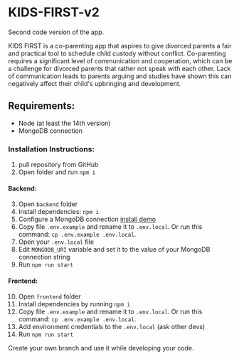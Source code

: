 # KIDS-FIRST-v2
Second code version of the app.

KIDS FIRST is a co-parenting app that aspires to give divorced parents a fair and practical tool to schedule child custody without conflict. Co-parenting requires a significant level of communication and cooperation, which can be a challenge for divorced parents that rather not speak with each other. Lack of communication leads to parents arguing and studies have shown this can negatively affect their child's upbringing and development.

## Requirements:
- Node (at least the 14th version)
- MongoDB connection

<h3>Installation Instructions:</h3>

1. pull repository from GitHub
2. Open folder and run `npm i`

<h4>Backend:</h4>

3. Open `backend` folder
4. Install dependencies: `npm i`
5. Configure a MongoDB connection [install demo](https://drive.google.com/file/d/1oU_xFIpGq9Il0aLjSJezifT7o68jkpgs/view)
6. Copy file `.env.example` and rename it to `.env.local`. Or run this command: `cp .env.example .env.local`.
7. Open your `.env.local` file
8. Edit `MONGODB_URI` variable and set it to the value of your MongoDB connection string 
9. Run `npm run start`

<h4>Frontend:</h4>

10. Open `frontend` folder
11. Install dependencies by running `npm i`
12. Copy file `.env.example` and rename it to `.env.local`. Or run this command: `cp .env.example .env.local`.
13. Add environment credentials to the `.env.local` (ask other devs)
14. Run `npm run start`

Create your own branch and use it while developing your code.
